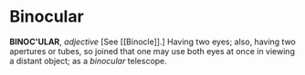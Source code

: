 # Binocular

**BINOC'ULAR**, _adjective_ \[See [[Binocle]].\] Having two eyes; also, having two apertures or tubes, so joined that one may use both eyes at once in viewing a distant object; as a _binocular_ telescope.